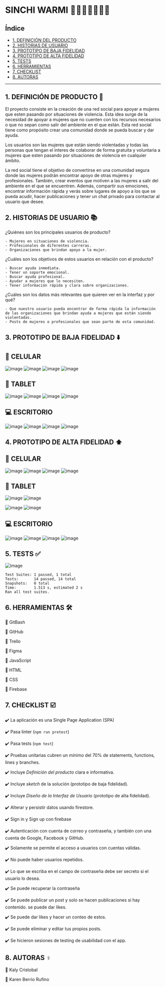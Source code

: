 # SINCHI WARMI 👩👩‍🦰👩‍🦱👱‍♀️

## Índice

* [1. DEFINICIÓN DEL PRODUCTO](#1-DEFINICIÓN-DEL-PRODUCTO)
* [2. HISTORIAS DE USUARIO](#2-HISTORIAS-DE-USUARIO)
* [3. PROTOTIPO DE BAJA FIDELIDAD](#3-PROTOTIPO-DE-BAJA-FIDELIDAD)
* [4. PROTOTIPO DE ALTA FIDELIDAD](#4-PROTOTIPO-DE-ALTA-FIDELIDAD)
* [5. TESTS](#5-TESTS)
* [6. HERRAMIENTAS](#6-HERRAMIENTAS)
* [7. CHECKLIST](#7-CHECKLIST)
* [8. AUTORAS](#8-AUTORAS)

***
## 1. DEFINICIÓN DE PRODUCTO 📝

El proyecto consiste en la creación de una red social para apoyar a mujeres que esten pasando por situaciones de violencia. Esta idea surge de la necesidad de apoyar a mujeres que no cuenten con los recursos necesarios o que no sepan como salir del ambiente en el que están. Esta red social tiene como propósito crear una comunidad donde se pueda buscar y dar ayuda.

Los usuarios son las mujeres que están siendo violentadas y todas las personas que tengan el interes de colaborar de forma gratuita y voluntaria a mujeres que esten pasando por situaciones de violencia en cualquier ámbito.

La red social tiene el objetivo de convertirse en una comunidad segura donde las mujeres podrán encontrar apoyo de otras mujeres y profesionales. También, crear eventos que motiven a las mujeres a salir del ambiente en el que se encuentren. Además, compartir sus emociones, encontrar información rápida y verás sobre lugares de apoyo a los que se pueda acudir, hacer publicaciones y tener un chat privado para contactar al usuario que desee.

## 2. HISTORIAS DE USUARIO 📚

¿Quiénes son los principales usuarios de producto?
    
    - Mujeres en situaciones de violencia.
    - Profesionales de diferentes carreras.
    - Organizaciones que brindan apoyo a la mujer.

  ¿Cuáles son los objetivos de estos usuarios en relación con el producto?
  
    - Buscar ayuda inmediata.
    - Tener un soporte emocional.
    - Buscar ayuda profesional.
    - Ayudar a mujeres que lo necesiten.
    - Tener información rápida y clara sobre organizaciones.

  ¿Cuáles son los datos más relevantes que quieren ver en la interfaz y por qué?
  
    - Que nuestro usuario pueda encontrar de forma rápida la información de las organizaciones que brindan ayuda a mujeres que están siendo violentadas.
    - Posts de mujeres o profesionales que sean parte de esta comunidad.

## 3. PROTOTIPO DE BAJA FIDELIDAD ⬇️

  ## 📱 CELULAR
  
  ![image](https://user-images.githubusercontent.com/91863929/152393082-5af37c76-7e20-4b19-b0e2-e3d7722df653.png)
  ![image](https://user-images.githubusercontent.com/91863929/152391634-aa53393e-fdc4-4b3b-934e-c5a895fa0ebe.png)
  ![image](https://user-images.githubusercontent.com/91863929/152391747-509a6e08-136c-4e53-8e6b-b85aeb8b80d9.png)
  ![image](https://user-images.githubusercontent.com/91863929/152393365-a329a154-532a-42e3-b036-c795dd667599.png)
  
  ## 📓 TABLET
  
  ![image](https://user-images.githubusercontent.com/91863929/152437190-12de9382-9302-4d40-98d2-b50e21273564.png)
  ![image](https://user-images.githubusercontent.com/91863929/152437311-694f26a2-2fef-4702-a4b1-3549218063eb.png)
  ![image](https://user-images.githubusercontent.com/91863929/152437430-25f32942-1ace-4525-9f87-70f5ce78a456.png)
  ![image](https://user-images.githubusercontent.com/91863929/152437489-45a5f9cb-20ae-4601-9822-db5c629af748.png)
  
  ## 💻 ESCRITORIO
  
  ![image](https://user-images.githubusercontent.com/91863929/152392067-f16b8cc1-2568-4f81-a071-e65ad617bbbd.png)
  ![image](https://user-images.githubusercontent.com/91863929/152392306-490248e2-20c1-44c7-b6a9-e444f4fb5038.png)
  ![image](https://user-images.githubusercontent.com/91863929/152392400-b258ff72-637a-4dfc-b509-e5f62c9a799b.png)
  ![image](https://user-images.githubusercontent.com/91863929/152392473-860841e0-0853-4cbd-8732-dd31eb6a8bc8.png)
  
## 4. PROTOTIPO DE ALTA FIDELIDAD ⬆️

  ## 📱 CELULAR

  ![image](https://user-images.githubusercontent.com/91863929/152290207-e99cb4cd-4168-42d4-ae06-51666cd94b63.png)
  ![image](https://user-images.githubusercontent.com/91863929/152290474-7058582a-6110-465a-a5b1-ef96783049f9.png)
  ![image](https://user-images.githubusercontent.com/91863929/152290322-9ac80e98-4f72-482b-882b-e622896d114c.png)
  ![image](https://user-images.githubusercontent.com/91863929/152290367-fd3d421a-b442-48a8-a5b9-e4b469f4ad8c.png)

  ## 📓 TABLET

  ![image](https://user-images.githubusercontent.com/91863929/152291082-0f5736e8-1820-4f78-b3ec-de25b7d588a6.png)
  ![image](https://user-images.githubusercontent.com/91863929/152291743-8b727356-fe7f-4d94-b696-00b80aa37083.png)

  ![image](https://user-images.githubusercontent.com/91863929/152291868-eaa0743b-1544-4313-bce3-796c6c6a530d.png)
  ![image](https://user-images.githubusercontent.com/91863929/152291222-4bd64778-26f4-47d1-b4b7-7c69a64b1670.png)

  ## 💻 ESCRITORIO

  ![image](https://user-images.githubusercontent.com/91863929/152291352-b6d0ee39-7205-4a04-bd2d-a8757695063d.png)
  ![image](https://user-images.githubusercontent.com/91863929/152291417-a124d69a-3c75-459c-9a63-ee1dbff3bb0b.png)
  ![image](https://user-images.githubusercontent.com/91863929/152291499-4c4ea703-2176-4ffb-bf90-ec1eb25c306f.png)
  ![image](https://user-images.githubusercontent.com/91863929/152291611-e92e9fd4-2d36-4f9f-89fc-40c54bb6ff92.png)

## 5. TESTS ✅

   ![image](https://user-images.githubusercontent.com/91863929/152394771-c80a0eb1-3565-4f2f-a816-e6b5eef5421b.png)
    
    Test Suites: 1 passed, 1 total
    Tests:       14 passed, 14 total
    Snapshots:   0 total
    Time:        1.513 s, estimated 2 s
    Ran all test suites.

## 6. HERRAMIENTAS 🛠️

  📌 GitBash
  
  📌 GitHub
  
  📌 Trello
  
  📌 Figma
  
  📌 JavaScript
  
  📌 HTML
  
  📌 CSS
  
  📌 Firebase

## 7. CHECKLIST ☑️	

  ✔️ La aplicación es una Single Page Application (SPA)
  
  ✔️ Pasa linter (`npm run pretest`)
  
  ✔️ Pasa tests (`npm test`)
  
  ✔️ Pruebas unitarias cubren un mínimo del 70% de statements, functions, lines y branches.
  
  ✔️ Incluye _Definición del producto_ clara e informativa.
  
  ✔️ Incluye _sketch_ de la solución (prototipo de baja fidelidad).
  
  ✔️ Incluye _Diseño de la Interfaz de Usuario_ (prototipo de alta fidelidad).
  
  ✔️ Alterar y persistir datos usando firestore.
  
  ✔️ Sign in y Sign up con firebase
  
  ✔️ Autenticación con cuenta de correo y contraseña, y también con una cuenta de Google, Facebook y GitHub.
  
  ✔️ Solamente se permite el acceso a usuarios con cuentas válidas.
  
  ✔️ No puede haber usuarios repetidos.
  
  ✔️ Lo que se escriba en el campo de contraseña debe ser secreto si el usuario lo desea.
  
  ✔️ Se puede recuperar la contraseña
  
  ✔️ Se puede publicar un post y solo se hacen publicaciones si hay contenido. se puede dar likes.
  
  ✔️ Se puede dar likes y hacer un conteo de estos.
  
  ✔️ Se puede eliminar y editar tus propios posts.
  
  ✔️ Se hicieron sesiones de testing de usabilidad con el app.


## 8. AUTORAS ♀️

  📌 Kaly Cristobal

  📌 Karen Berrio Rufino



